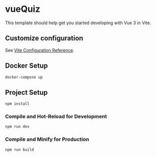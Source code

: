 # vueQuiz

This template should help get you started developing with Vue 3 in Vite.

## Customize configuration

See [Vite Configuration Reference](https://vitejs.dev/config/).

## Docker Setup

```sh
docker-compose up
```

## Project Setup

```sh
npm install
```

### Compile and Hot-Reload for Development

```sh
npm run dev
```

### Compile and Minify for Production

```sh
npm run build
```
